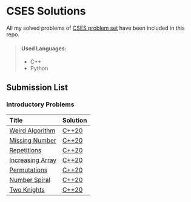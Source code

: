 # CSES Solutions
All my solved problems of [CSES problem set](https://cses.fi/problemset/list/) have been included in this repo.
> #### Used Languages:
> * C++
> * Python

## Submission List
### Introductory Problems
| Title | Solution |
| :-----| :------|
| [Weird Algorithm](https://cses.fi/problemset/task/1068) | [C++20](/Introductory-Problems/1_Weird_Algorithm.cpp) |
[Missing Number](https://cses.fi/problemset/task/1083)|[C++20](/Introductory-Problems/2_Missing_Number.cpp)
[Repetitions](https://cses.fi/problemset/task/1083)|[C++20](/Introductory-Problems/3_Repetitions.cpp)
[Increasing Array](https://cses.fi/problemset/task/1094/)|[C++20](/Introductory-Problems/4_Increasing_Array.cpp)
[Permutations](https://cses.fi/problemset/task/1070)|[C++20](/Introductory-Problems/5_Permutations.cpp)
[Number Spiral](https://cses.fi/problemset/task/1071)|[C++20](/Introductory-Problems/6_Number_Spiral.cpp)
[Two Knights](https://cses.fi/problemset/task/1072)|[C++20](/Introductory-Problems/7_Two_Knights.cpp)
